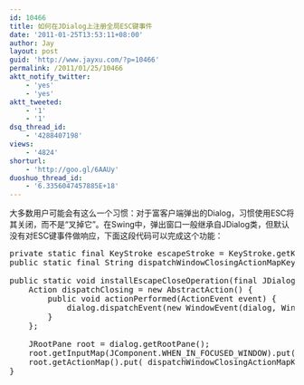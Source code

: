 ```yaml
---
id: 10466
title: 如何在JDialog上注册全局ESC键事件
date: '2011-01-25T13:53:11+08:00'
author: Jay
layout: post
guid: 'http://www.jayxu.com/?p=10466'
permalink: /2011/01/25/10466
aktt_notify_twitter:
    - 'yes'
    - 'yes'
aktt_tweeted:
    - '1'
    - '1'
dsq_thread_id:
    - '4288407198'
views:
    - '4824'
shorturl:
    - 'http://goo.gl/6AAUy'
duoshuo_thread_id:
    - '6.3356047457885E+18'
---
```


大多数用户可能会有这么一个习惯：对于富客户端弹出的Dialog，习惯使用ESC将其关闭，而不是“叉掉它”。在Swing中，弹出窗口一般继承自JDialog类，但默认没有对ESC键事件做响应，下面这段代码可以完成这个功能：
<pre lang="java">private static final KeyStroke escapeStroke = KeyStroke.getKeyStroke(KeyEvent.VK_ESCAPE, 0);
public static final String dispatchWindowClosingActionMapKey = "com.jayxu:WINDOW_CLOSING"; // any key string you like

public static void installEscapeCloseOperation(final JDialog dialog) { // any method name you like
    Action dispatchClosing = new AbstractAction() {
        public void actionPerformed(ActionEvent event) {
            dialog.dispatchEvent(new WindowEvent(dialog, WindowEvent.WINDOW_CLOSING));
        }
    };

    JRootPane root = dialog.getRootPane();
    root.getInputMap(JComponent.WHEN_IN_FOCUSED_WINDOW).put(escapeStroke, dispatchWindowClosingActionMapKey);
    root.getActionMap().put( dispatchWindowClosingActionMapKey, dispatchClosing);
}</pre>